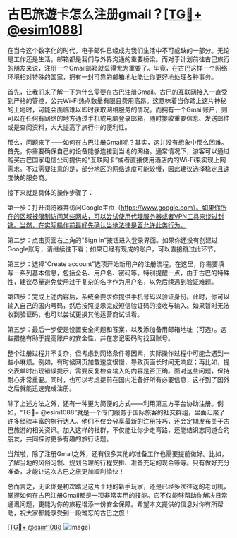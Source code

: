 # 古巴旅遊卡怎么注册gmail？[[TG💪+ @esim1088](https://t.me/s/esim1088)]

在当今这个数字化的时代，电子邮件已经成为我们生活中不可或缺的一部分。无论是工作还是生活，邮箱都是我们与外界沟通的重要桥梁。而对于计划前往古巴旅行的朋友来说，注册一个Gmail邮箱就显得尤为重要了。毕竟，在古巴这样一个网络环境相对特殊的国家，拥有一封可靠的邮箱地址能让你更好地处理各种事务。

首先，让我们来了解一下为什么需要在古巴注册Gmail。古巴的互联网接入一直受到严格的管控，公共Wi-Fi热点数量有限且费用高昂。这意味着当你踏上这片神秘的土地时，可能会面临难以即时获取网络服务的情况。而拥有一个Gmail账户，则可以在任何有网络的地方通过手机或电脑登录邮箱，随时接收重要信息、发送邮件或是查阅资料，大大提高了旅行中的便利性。

那么，问题来了——如何在古巴注册Gmail呢？其实，这并没有想象中那么困难。首先，你需要确保自己的设备能够连接到当地的网络。通常情况下，游客可以通过购买古巴国家电信公司提供的“互联网卡”或者直接使用酒店内的Wi-Fi来实现上网需求。不过需要注意的是，部分地区的网络速度可能较慢，因此建议选择稳定且速度快的服务商。

接下来就是具体的操作步骤了：

第一步：打开浏览器并访问Google主页（https://www.google.com）。如果你所在的区域被限制访问某些网站，可以尝试使用代理服务器或者VPN工具来绕过封锁。当然，在实际操作前最好先确认当地法律是否允许此类行为。

第二步：点击页面右上角的“Sign in”按钮进入登录界面。如果你还没有创建过Google账号，请继续往下看；如果已经有现成的账户，可以直接跳过此环节。

第三步：选择“Create account”选项开始新用户的注册流程。在这里，你需要填写一系列基本信息，包括全名、用户名、密码等。特别提醒一点，由于古巴的特殊性，建议尽量避免使用过于复杂的名字作为用户名，以免后续遇到验证难题。

第四步：完成上述内容后，系统会要求你提供手机号码以验证身份。此时，你可以输入自己的国内号码，然后按照提示完成短信验证码的接收与输入。如果暂时无法收到验证码，也可以尝试更换其他运营商试试看。

第五步：最后一步便是设置安全问题和答案，以及添加备用邮箱地址（可选）。这些措施有助于提高账户的安全性，并在忘记密码时找回账号。

整个注册过程并不复杂，但考虑到网络条件等因素，实际操作过程中可能会遇到一些小麻烦。例如，有时候网页加载速度很慢，导致页面长时间无响应；再比如，提交表单时出现错误提示，需要反复检查输入的内容是否正确。面对这些问题，保持耐心非常重要。同时，也可以考虑提前在国内准备好所有必要信息，这样到了国外之后就能迅速完成注册。

除了上述方法之外，还有一种更为简便的方式——利用第三方平台协助注册。例如，“TG💪+ @esim1088”就是一个专门服务于国际旅客的社交群组，里面汇聚了许多经验丰富的旅行达人。他们不仅会分享最新的注册技巧，还会定期发布关于古巴旅游的相关资讯。加入这样的社群，不仅能让你少走弯路，还能结识志同道合的朋友，共同探讨更多有趣的旅行话题。

当然啦，除了注册Gmail之外，还有很多其他的准备工作也需要提前做好。比如，了解当地的风俗习惯、规划合理的行程安排、准备充足的现金等等。只有做好充分准备，才能让这次古巴之旅更加顺利愉快！

总而言之，无论你是初次踏足这片土地的新手玩家，还是已经多次往返的老司机，掌握如何在古巴注册Gmail都是一项非常实用的技能。它不仅能够帮助你解决日常通讯问题，更能为你的旅程增添一份安全保障。希望本文提供的信息对你有所帮助，祝大家都能享受到一段难忘的古巴之旅！

[[TG💪+ @esim1088](https://t.me/s/esim1088) ![Image](https://i.postimg.cc/4NQfJmqS/Snipaste-2025-05-13-00-14-12.png)]
